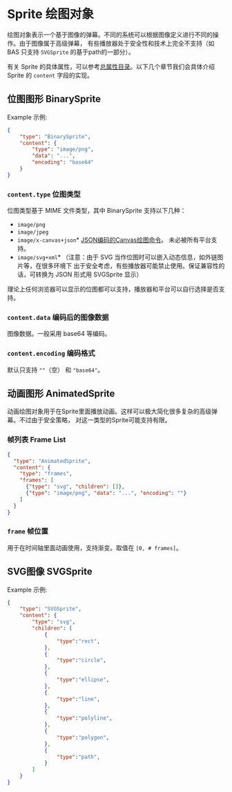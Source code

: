 # Sprite 绘图对象
绘图对象表示一个基于图像的弹幕。不同的系统可以根据图像定义进行不同的操作。由于图像属于高级弹幕，
有些播放器处于安全性和技术上完全不支持（如 BAS 只支持 `SVGSprite` 的基于path的一部分）。

有关 Sprite 的具体属性，可以参考[总属性目录](Properties.md)。以下几个章节我们会具体介绍
Sprite 的 `content` 字段的实现。

## 位图图形 BinarySprite
Example 示例:
````JSON
{
    "type": "BinarySprite",
    "content": {
        "type": "image/png",
        "data": "...",
        "encoding": "base64"
    }
}
````
### `content.type` 位图类型
位图类型基于 MIME 文件类型，其中 BinarySprite 支持以下几种：
- `image/png`
- `image/jpeg`
- `image/x-canvas+json`* [JSON编码的Canvas绘图命令](CanvasJsonImage.md)。
未必被所有平台支持。
- `image/svg+xml`* （注意：由于 SVG 当作位图时可以嵌入动态信息，如外链图片等，在很多环境下
出于安全考虑，有些播放器可能禁止使用。保证兼容性的话，可转换为 JSON 形式用 SVGSprite 显示）

理论上任何浏览器可以显示的位图都可以支持，播放器和平台可以自行选择是否支持。

### `content.data` 编码后的图像数据
图像数据。一般采用 base64 等编码。

### `content.encoding` 编码格式
默认只支持 `""`（空） 和 `"base64"`。

## 动画图形 AnimatedSprite
动画绘图对象用于在Sprite里面播放动画。这样可以极大简化很多复杂的高级弹幕。不过由于安全策略，
对这一类型的Sprite可能支持有限。

### 帧列表 Frame List
````JSON
{
  "type": "AnimatedSprite",
  "content": {
    "type": "frames",
    "frames": [
      {"type": "svg", "children": []},
      {"type": "image/png", "data": "...", "encoding": ""}
    ]
  }
}
````

### `frame` 帧位置
用于在时间轴里面动画使用，支持渐变。取值在 `[0, # frames]`。

## SVG图像 SVGSprite
Example 示例:
````JSON
{
    "type": "SVGSprite",
    "content": {
        "type": "svg",
        "children": [
            {
                "type":"rect",
            },
            {
                "type":"circle",
            },
            {
                "type":"ellipse",
            },
            {
                "type":"line",
            },
            {
                "type":"polyline",
            },
            {
                "type":"polygon",
            },
            {
                "type":"path",
            }
        ]
    }
}
````
